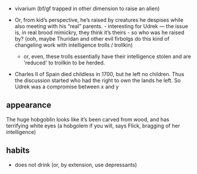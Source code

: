 - vivarium (bf/gf trapped in other dimension to raise an alien)

- Or, from kid’s perspective, he’s raised by creatures he despises while also meeting with his “real” parents. - interesting for Udrek — the issue is, in real brood mimickry, they think it’s theirs - so who was he raised by? (ooh, maybe Thuridan and other evil firbolgs do this kind of changeling work with intelligence trolls / trollkin)

    - or, even, these trolls essentially have their intelligence stolen and are 'reduced' to trollkin to be herded.

    <!-- -->

    <!-- -->

- Charles II of Spain died childless in 1700, but he left no children. Thus the discussion started who had the right to own the lands he left. So Udrek was a compromise between x and y


<!-- -->

<!-- -->

## appearance

The huge hobgoblin looks like it’s been carved from wood, and has terrifying white eyes (a hobgolem if you will, says Flick, bragging of her intelligence)

## habits

- does not drink (or, by extension, use depressants)

<!-- -->

<!-- -->

